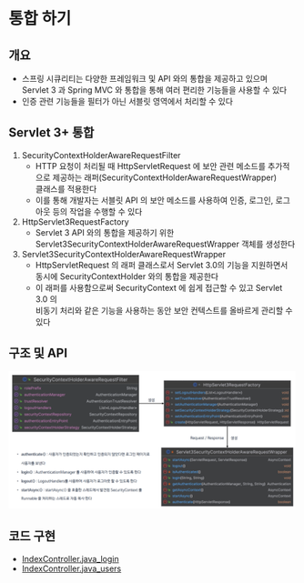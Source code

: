 # 통합 하기

## 개요
- 스프링 시큐리티는 다양한 프레임워크 및 API 와의 통합을 제공하고 있으며 Servlet 3 과 Spring MVC 와 통합을 통해 여러 편리한 기능들을 사용할 수 있다
- 인증 관련 기능들을 필터가 아닌 서블릿 영역에서 처리할 수 있다

## Servlet 3+ 통합
1. SecurityContextHolderAwareRequestFilter
   - HTTP 요청이 처리될 때 HttpServletRequest 에 보안 관련 메소드를 추가적으로 제공하는 래퍼(SecurityContextHolderAwareRequestWrapper)    
   클래스를 적용한다
   - 이를 통해 개발자는 서블릿 API 의 보안 메소드를 사용하여 인증, 로그인, 로그아웃 등의 작업을 수행할 수 있다
2. HttpServlet3RequestFactory
   - Servlet 3 API 와의 통합을 제공하기 위한 Servlet3SecurityContextHolderAwareRequestWrapper 객체를 생성한다
3. Servlet3SecurityContextHolderAwareRequestWrapper
   - HttpServletRequest 의 래퍼 클래스로서 Servlet 3.0의 기능을 지원하면서 동시에 SecurityContextHolder 와의 통합을 제공한다
   - 이 래퍼를 사용함으로써 SecurityContext 에 쉽게 접근할 수 있고 Servlet 3.0 의    
   비동기 처리와 같은 기능을 사용하는 동안 보안 컨텍스트를 올바르게 관리할 수 있다

## 구조 및 API
![구조 및 API](./img/구조및API.png)

## 코드 구현
- [IndexController.java_login](./src/main/java/com/example/demo/IndexController.java)   
- [IndexController.java_users](./src/main/java/com/example/demo/IndexController.java)
